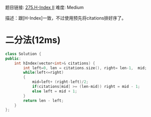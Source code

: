 题目链接: [275.H-Index II][1]
难度: Medium

描述：跟[H-Index]一致，不过使用预先将citations排好序了。

# 二分法(12ms)
```cpp
class Solution {
public:
    int hIndex(vector<int>& citations) {
        int left=0, len = citations.size(), right= len-1,  mid;
        while(left<=right)
        {
            mid=left+ (right-left)/2;
            if(citations[mid] >= (len-mid)) right = mid - 1;
            else left = mid + 1;
        }
        return len - left;
    }
};
```

[1]: https://leetcode.com/problems/h-index-ii/